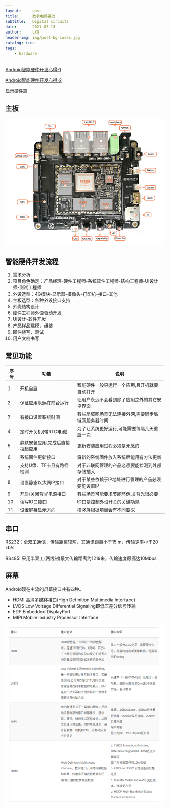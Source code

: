 ```yaml
---
layout:     post
title:      数字电路基础
subtitle:   Digital circuits
date:       2021-05-13
author:     LXG
header-img: img/post-bg-ioses.jpg
catalog: true
tags:
    - hardware
---
```


[Android智能硬件开发心得-1](https://blog.csdn.net/pigdreams/article/details/103654565)

[Android智能硬件开发心得-2](https://blog.csdn.net/pigdreams/article/details/104351352?spm=1001.2014.3001.5501)

[显示硬件篇](https://dongka.github.io/2019/02/27/display/display_hardware/)

## 主板

![rk3288](/images/rk3288/rk3288.jpg)

## 智能硬件开发流程
1. 需求分析
2. 项目角色确定：产品经理-硬件工程师-系统软件工程师-结构工程师-UI设计师-测试工程师
3. 外设选型：4G模块-显示器-摄像头-打印机-接口-其他
4. 主板选型：各种外设接口支持
5. 外壳结构设计
6. 硬件工程师外设驱动开发
7. UI设计-软件开发
8. 产品样品建模，组装
9. 固件烧写，测试
10. 用户文档书写

## 常见功能

| 序号 | 功能 | 说明 |
| ------ | ------ | ------ |
| 1 | 开机自启 | 智能硬件一般只运行一个应用,且开机就要自动打开 |
| 2 | 保证应用永远在前台运行 | 让用户永远不会看到除了应用之外的其它安卓界面 |
| 3 | 有接口设置系统时间 | 有些局域网场景无法连接外网,需要同步局域网服务器时间 |
| 4 | 定时开关机(带RTC电池) | 为了让系统更好运行,可能需要每隔几天重启一次 |
| 5 | 静默安装应用,完成后直接拉起应用 | 更新安装应用过程必须是无感的 |
| 6 | 系统固件更新接口 | 将新的系统固件放入系统后能用有方法更新 |
| 7 | 支持U盘、TF卡且有路径检测 | 对于非联网管理的产品必须要能检测到外部存储插入 |
| 8 | 设置静态以太网IP接口 | 对于某些依赖于IP地址进行管理的产品必须要能设置IP |
| 9 | 开启/关闭背光电源接口 | 有些场景可能要求节能环保,关背光很必要 |
| 10 | 读写IO口接口 | IO口是控制外设开关的关键功能 |
| 11 | 设置屏幕显示方向 | 横竖屏根据项目会有不同要求 |


## 串口

RS232：全双工通信，传输距离较短，其通讯距离小于15 m，传输速率小于20 kb/s

RS485: 采用半双工(两线制)最大传输距离约1219米，传输速度最高达10Mbps

## 屏幕

Android现在主流的屏幕接口共有四种。

* HDMI 高清多媒体接口(High Definition Multimedia Interface)
* LVDS Low Voltage Differential Signaling即低压差分信号传输
* EDP Embedded DisplayPort
* MIPI Mobile Industry Processor Interface

![screen_type](/images/lcd/screen_type.png)






